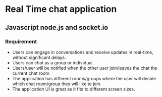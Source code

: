 # Real Time chat application

## Javascript node.js and socket.io

### Requirement
* Users can engage in conversations and receive updates in real-time, without significant delays.
* Users can chat as a group or individual.
* Users/user will be notified when the other user join/leaves  the chat the current chat room.
* The application has different rooms/groups where the user will decide which chat room/group they will like to join. 
* The application UI is great as it fits to different screen sizes.
